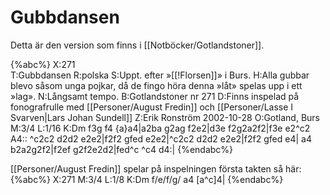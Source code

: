 # Gubbdansen

Detta är den version som finns i [[Notböcker/Gotlandstoner]].

{%abc%}
X:271  
T:Gubbdansen
R:polska
S:Uppt. efter »[[!Florsen]]» i Burs.
H:Alla gubbar blevo såsom unga pojkar, då de fingo höra denna »låt» spelas upp i ett »lag».
N:Långsamt tempo.
B:Gotlandstoner nr 271
D:Finns inspelad på fonografrulle med [[Personer/August Fredin]] och [[Personer/Lasse I Svarven|Lars Johan Sundell]]
Z:Erik Ronström 2002-10-28
O:Gotland, Burs
M:3/4
L:1/16
K:Dm
f3g f4 {a}a4|a2ba g2ag f2e2|d3e f2g2a2f2|f3e e2^c2 A4::
^c2c2 d2d2 e2e2|f2f2 gfed e2e2|^c2c2 d2d2 e2e2|f2f2 gfed e4| 
a4 b2a2g2f2|f2ef g2f2e2d2|fed^c ^c4 d4:|
{%endabc%}

[[Personer/August Fredin]] spelar på inspelningen första takten så här:
{%abc%}
X:271
M:3/4
L:1/8
K:Dm
f/e/f/g/ a4 [a^c]4|
{%endabc%}

